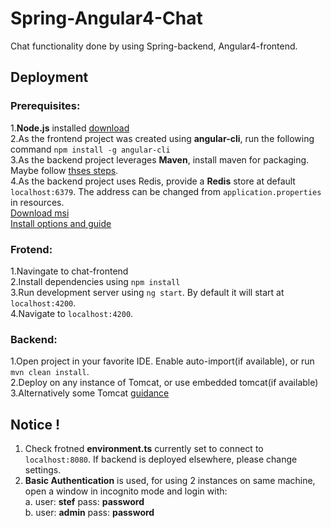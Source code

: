 # Spring-Angular4-Chat
Chat functionality done by using Spring-backend, Angular4-frontend.


## Deployment  
### Prerequisites:  
 1.**Node.js** installed [download](https://nodejs.org/en/download/)  
 2.As the frontend project was created using **angular-cli**, run the following command `npm install -g angular-cli`  
 3.As the backend project leverages **Maven**, install maven for packaging. Maybe follow [thses steps](https://www.mkyong.com/maven/how-to-install-maven-in-windows/).  
 4.As the backend project uses Redis, provide a **Redis** store at default `localhost:6379`. The address can be changed from `application.properties` in resources.   
 [Download msi](https://www.google.ro/url?sa=t&rct=j&q=&esrc=s&source=web&cd=1&cad=rja&uact=8&ved=0ahUKEwizsNGm7vXUAhWEtBQKHfDJATIQFggmMAA&url=https%3A%2F%2Fgithub.com%2FMSOpenTech%2Fredis%2Freleases%2Fdownload%2Fwin-3.2.100%2FRedis-x64-3.2.100.msi&usg=AFQjCNHq-i0IrCAvdkG6rsAgEZLxZkiRTw)  
 [Install options and guide](https://github.com/ServiceStack/redis-windows)
 
### Frotend:  
 1.Navingate to chat-frontend  
 2.Install dependencies using `npm install`  
 3.Run development server using `ng start`. By default it will start at `localhost:4200`.  
 4.Navigate to `localhost:4200`.  
 
### Backend:  
 1.Open project in your favorite IDE. Enable auto-import(if available), or run `mvn clean install`.  
 2.Deploy on any instance of Tomcat, or use embedded tomcat(if available)  
 3.Alternatively some Tomcat [guidance](http://www.baeldung.com/tomcat-deploy-war)  
 
##  Notice ! 
1. Check frotned **environment.ts** currently set to connect to `localhost:8080`. If backend is deployed elsewhere, please change settings.  
2. **Basic Authentication** is used, for using 2 instances on same machine, open a window in incognito mode and login with:  
a. user: **stef** pass: **password**  
b. user: **admin** pass: **password**
 
